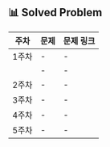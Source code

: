 ## 📊 Solved Problem

| 주차  | 문제                          | 문제 링크 |
|------|-----------------------------|-----------|
| 1주차 | -                          | - |
|       | -                          | - |
| 2주차 | -                          | - |
| 3주차 | -                          | - |
| 4주차 | -                          | - |
| 5주차 | -                          | - |

